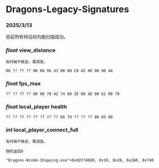 # Dragons-Legacy-Signatures

### 2025/3/13

目前所有特征码均能扫描成功。

### *float* view_distance
`有时候不稳定，需调查。`

`00 ?? ?? ?? 00 00 96 43 00 00 C8 42 00 00 96 44`

### *float* fps_max
`?? ?? ?? ?? 00 00 70 42 74 00 2E 00 4D 00 61 00 78`

### *float* local_player health
`?? ?? ?? ?? ?? ?? ?? ?? E6 79 ?? ?? ?? 00 03 00`

### *int* local_player_connect_full
`有时候不稳定，需调查。`

`随机返回0`

`"Dragons-Win64-Shipping.exe"+0x02F746D0, 0x10, 0x28, 0x2A0, 0x740`
